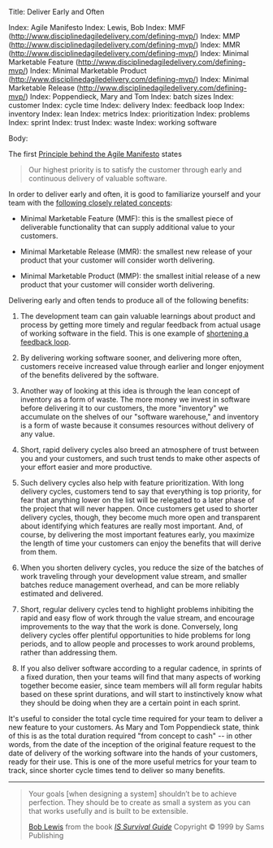 Title: Deliver Early and Often


Index: Agile Manifesto
Index: Lewis, Bob
Index: MMF (http://www.disciplinedagiledelivery.com/defining-mvp/)
Index: MMP (http://www.disciplinedagiledelivery.com/defining-mvp/)
Index: MMR (http://www.disciplinedagiledelivery.com/defining-mvp/)
Index: Minimal Marketable Feature (http://www.disciplinedagiledelivery.com/defining-mvp/)
Index: Minimal Marketable Product (http://www.disciplinedagiledelivery.com/defining-mvp/)
Index: Minimal Marketable Release (http://www.disciplinedagiledelivery.com/defining-mvp/)
Index: Poppendieck, Mary and Tom
Index: batch sizes
Index: customer
Index: cycle time
Index: delivery
Index: feedback loop
Index: inventory
Index: lean
Index: metrics
Index: prioritization
Index: problems
Index: sprint
Index: trust
Index: waste
Index: working software


Body:

The first [Principle behind the Agile Manifesto][beck-et-al-2001-p] states

> Our highest priority is to satisfy the customer through early and continuous delivery of valuable software.

In order to deliver early and often, it is good to familiarize yourself and your team with the <a href="http://www.disciplinedagiledelivery.com/defining-mvp/" class="reflink" target="ref">following closely related concepts</a>:

- Minimal Marketable Feature (MMF): this is the smallest piece of deliverable functionality that can supply additional value to your customers. 

- Minimal Marketable Release (MMR): the smallest new release of your product that your customer will consider worth delivering. 

- Minimal Marketable Product (MMP): the smallest initial release of a new product that your customer will consider worth delivering. 

Delivering early and often tends to produce all of the following benefits:

1. The development team can gain valuable learnings about product and process by getting more timely and regular feedback from actual usage of working software in the field. This is one example of [shortening a feedback loop][loops].

2. By delivering working software sooner, and delivering more often, customers receive increased value through earlier and longer enjoyment of the benefits delivered by the software.

3. Another way of looking at this idea is through the lean concept of inventory as a form of waste. The more money we invest in software before delivering it to our customers, the more "inventory" we accumulate on the shelves of our "software warehouse," and inventory is a form of waste because it consumes resources without delivery of any value.

4. Short, rapid delivery cycles also breed an atmosphere of trust between you and your customers, and such trust tends to make other aspects of your effort easier and more productive.

5. Such delivery cycles also help with feature prioritization. With long delivery cycles, customers tend to say that everything is top priority, for fear that anything lower on the list will be relegated to a later phase of the project that will never happen. Once customers get used to shorter delivery cycles, though, they become much more open and transparent about identifying which features are really most important. And, of course, by delivering the most important features early, you maximize the length of time your customers can enjoy the benefits that will derive from them.

6. When you shorten delivery cycles, you reduce the size of the batches of work traveling through your development value stream, and smaller batches reduce management overhead, and can be more reliably estimated and delivered.

7. Short, regular delivery cycles tend to highlight problems inhibiting the rapid and easy flow of work through the value stream, and encourage improvements to the way that the work is done. Conversely, long delivery cycles offer plentiful opportunities to hide problems for long periods, and to allow people and processes to work around problems, rather than addressing them.

8. If you also deliver software according to a regular cadence, in sprints of a fixed duration, then your teams will find that many aspects of working together become easier, since team members will all form regular habits based on these sprint durations, and will start to instinctively know what they should be doing when they are a certain point in each sprint.

It's useful to consider the total cycle time required for your team to deliver a new feature to your customers. As Mary and Tom Poppendieck state, think of this is as the total duration required "from concept to cash" -- in other words, from the date of the inception of the original feature request to the date of delivery of the working software into the hands of your customers, ready for their use. This is one of the more useful metrics for your team to track, since shorter cycle times tend to deliver so many benefits.

[loops]: shorten-feedback-loops.html
[beck-et-al-2001-p]: bibliography.html#beck-et-al-2001-p

----

<blockquote>
<p>
Your goals [when designing a system] shouldn&#8217;t be to achieve perfection. They should be to create as small a system as you can that works usefully and is built to be extensible.</p>

<footer>
<a href="http://en.wikipedia.org/wiki/Bob_Lewis">Bob Lewis</a> from the book <cite><a href="bibliography.html#lewis-1999">IS Survival Guide</a></cite> Copyright &copy; 1999 by Sams Publishing
</footer>
</blockquote>


